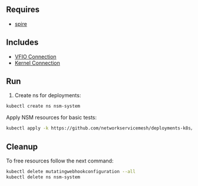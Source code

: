 ## Requires

- [spire](../spire)

## Includes

- [VFIO Connection](../use-cases/Vfio2Noop)
- [Kernel Connection](../use-cases/SriovKernel2Noop)

## Run

1. Create ns for deployments:
```bash
kubectl create ns nsm-system
```

Apply NSM resources for basic tests:
```bash
kubectl apply -k https://github.com/networkservicemesh/deployments-k8s/examples/sriov?ref=ee8fa3a8101871d80a7db216ced19636fd26b635
```

## Cleanup

To free resources follow the next command:
```bash
kubectl delete mutatingwebhookconfiguration --all
kubectl delete ns nsm-system
```
